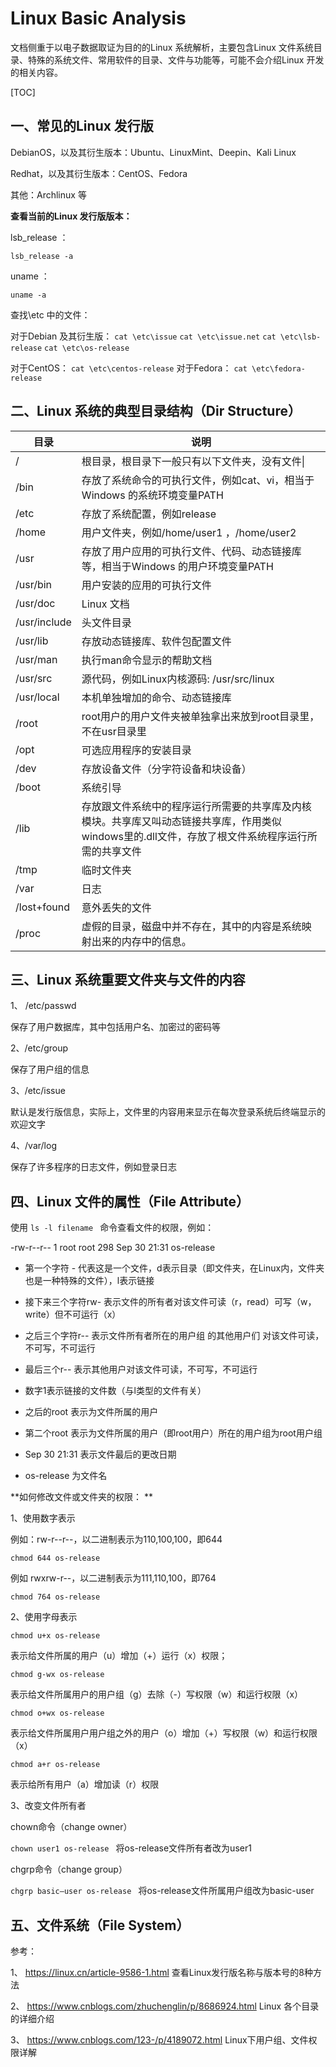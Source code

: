 # Linux Basic Analysis

文档侧重于以电子数据取证为目的的Linux 系统解析，主要包含Linux 文件系统目录、特殊的系统文件、常用软件的目录、文件与功能等，可能不会介绍Linux 开发的相关内容。



[TOC]




## 一、常见的Linux 发行版

DebianOS，以及其衍生版本：Ubuntu、LinuxMint、Deepin、Kali Linux

Redhat，以及其衍生版本：CentOS、Fedora

其他：Archlinux 等

 

**查看当前的Linux 发行版版本：**

lsb_release ：

`lsb_release -a`

uname ：

`uname -a`



查找\etc 中的文件：

对于Debian 及其衍生版：
`cat \etc\issue`
`cat \etc\issue.net`
`cat \etc\lsb-release`
`cat \etc\os-release`

对于CentOS：
`cat \etc\centos-release`
对于Fedora：
`cat \etc\fedora-release`

## 二、Linux 系统的典型目录结构（Dir Structure）

 

| 目录         | 说明                                                         |
| ------------ | ------------------------------------------------------------ |
| /            | 根目录，根目录下一般只有以下文件夹，没有文件\|               |
| /bin         | 存放了系统命令的可执行文件，例如cat、vi，相当于Windows 的系统环境变量PATH |
| /etc         | 存放了系统配置，例如release                                  |
| /home        | 用户文件夹，例如/home/user1 ，/home/user2                    |
| /usr         | 存放了用户应用的可执行文件、代码、动态链接库等，相当于Windows 的用户环境变量PATH |
| /usr/bin     | 用户安装的应用的可执行文件                                   |
| /usr/doc     | Linux 文档                                                   |
| /usr/include | 头文件目录                                                   |
| /usr/lib     | 存放动态链接库、软件包配置文件                               |
| /usr/man     | 执行man命令显示的帮助文档                                    |
| /usr/src     | 源代码，例如Linux内核源码: /usr/src/linux                    |
| /usr/local   | 本机单独增加的命令、动态链接库                               |
| /root        | root用户的用户文件夹被单独拿出来放到root目录里，不在usr目录里 |
| /opt         | 可选应用程序的安装目录                                       |
| /dev         | 存放设备文件（分字符设备和块设备）                           |
| /boot        | 系统引导                                                     |
| /lib         | 存放跟文件系统中的程序运行所需要的共享库及内核模块。共享库又叫动态链接共享库，作用类似windows里的.dll文件，存放了根文件系统程序运行所需的共享文件 |
| /tmp         | 临时文件夹                                                   |
| /var         | 日志                                                         |
| /lost+found  | 意外丢失的文件                                               |
| /proc        | 虚假的目录，磁盘中并不存在，其中的内容是系统映射出来的内存中的信息。 |





## 三、Linux 系统重要文件夹与文件的内容

1、 /etc/passwd

保存了用户数据库，其中包括用户名、加密过的密码等

2、/etc/group

保存了用户组的信息

3、/etc/issue

默认是发行版信息，实际上，文件里的内容用来显示在每次登录系统后终端显示的欢迎文字

4、/var/log

保存了许多程序的日志文件，例如登录日志

 

## 四、Linux 文件的属性（File Attribute）

 使用 `ls -l filename ` 命令查看文件的权限，例如：

-rw-r--r-- 1 root root 298 Sep 30 21:31 os-release

- 第一个字符 - 代表这是一个文件，d表示目录（即文件夹，在Linux内，文件夹也是一种特殊的文件），l表示链接

- 接下来三个字符rw- 表示文件的所有者对该文件可读（r，read）可写（w，write）但不可运行（x）

- 之后三个字符r-- 表示文件所有者所在的用户组 的其他用户们 对该文件可读，不可写，不可运行

- 最后三个r-- 表示其他用户对该文件可读，不可写，不可运行

- 数字1表示链接的文件数（与l类型的文件有关）

- 之后的root 表示为文件所属的用户

- 第二个root 表示为文件所属的用户（即root用户）所在的用户组为root用户组

- Sep 30 21:31 表示文件最后的更改日期

- os-release 为文件名

 

**如何修改文件或文件夹的权限： ** 

1、使用数字表示

 例如：rw-r--r--，以二进制表示为110,100,100，即644

`chmod 644 os-release`

例如 rwxrw-r--，以二进制表示为111,110,100，即764

`chmod 764 os-release`

2、使用字母表示

`chmod u+x os-release`

表示给文件所属的用户（u）增加（+）运行（x）权限；

`chmod g-wx os-release`

表示给文件所属用户的用户组（g）去除（-）写权限（w）和运行权限（x）

`chmod o+wx os-release`

表示给文件所属用户用户组之外的用户（o）增加（+）写权限（w）和运行权限（x）

`chmod a+r os-release`

表示给所有用户（a）增加读（r）权限

3、改变文件所有者

chown命令（change owner）

`chown user1 os-release `  将os-release文件所有者改为user1

chgrp命令（change group）

`chgrp basic—user os-release `  将os-release文件所属用户组改为basic-user



## 五、文件系统（File System）







参考：

1、 https://linux.cn/article-9586-1.html 查看Linux发行版名称与版本号的8种方法

2、 https://www.cnblogs.com/zhuchenglin/p/8686924.html Linux 各个目录的详细介绍

3、 https://www.cnblogs.com/123-/p/4189072.html Linux下用户组、文件权限详解